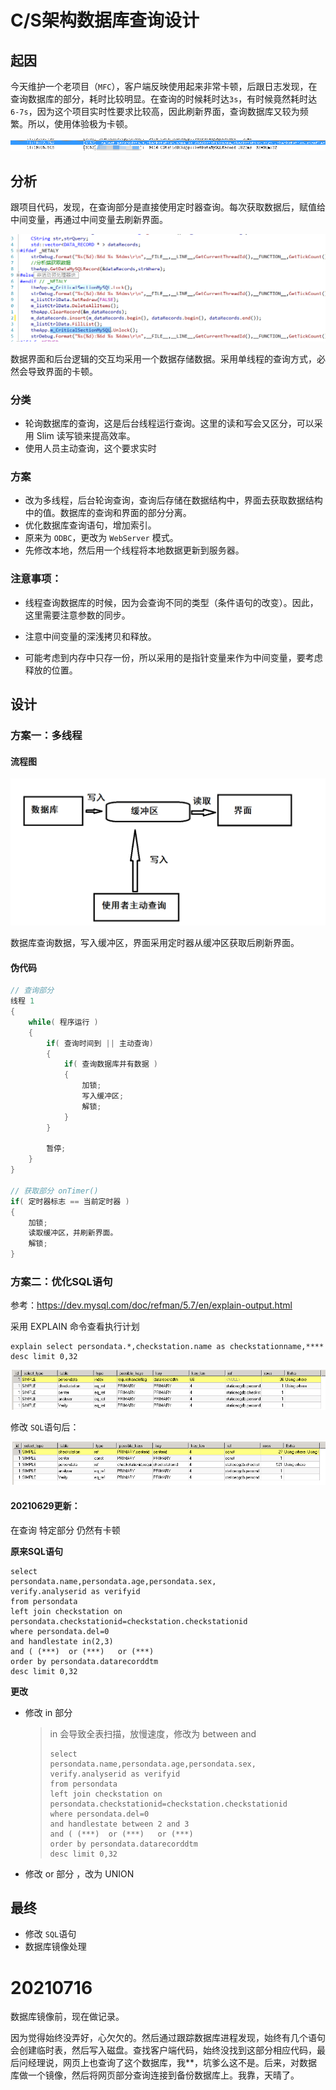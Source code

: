 # C/S架构数据库查询设计

## 起因

​		今天维护一个老项目（`MFC`），客户端反映使用起来非常卡顿，后跟日志发现，在查询数据库的部分，耗时比较明显。在查询的时候耗时达`3s`，有时候竟然耗时达 `6-7s`，因为这个项目实时性要求比较高，因此刷新界面，查询数据库又较为频繁。所以，使用体验极为卡顿。

![1624332042194](images/1624332042194.png)

## 分析

​		跟项目代码，发现，在查询部分是直接使用定时器查询。每次获取数据后，赋值给中间变量，再通过中间变量去刷新界面。

![](images/1624333338440.png)



​		数据界面和后台逻辑的交互均采用一个数据存储数据。采用单线程的查询方式，必然会导致界面的卡顿。

### 分类

* 轮询数据库的查询，这是后台线程运行查询。这里的读和写会又区分，可以采用 Slim 读写锁来提高效率。
* 使用人员主动查询，这个要求实时

### 方案

* 改为多线程，后台轮询查询，查询后存储在数据结构中，界面去获取数据结构中的值。数据库的查询和界面的部分分离。
* 优化数据库查询语句，增加索引。
* 原来为 `ODBC`，更改为  `WebServer` 模式。
* 先修改本地，然后用一个线程将本地数据更新到服务器。

### 注意事项：

* 线程查询数据库的时候，因为会查询不同的类型（条件语句的改变）。因此，这里需要注意参数的同步。

* 注意中间变量的深浅拷贝和释放。

* 可能考虑到内存中只存一份，所以采用的是指针变量来作为中间变量，要考虑释放的位置。

  

## 设计

### 方案一：多线程

#### 流程图

![](images/1624339922122.png)

​		数据库查询数据，写入缓冲区，界面采用定时器从缓冲区获取后刷新界面。

#### 伪代码

~~~c++
// 查询部分
线程 1
{
    while( 程序运行 )
    {
		if( 查询时间到 || 主动查询)
        {
          	if( 查询数据库并有数据 ) 
	      	{
    			加锁;	
    			写入缓冲区;
	    		解锁;    
			}
        }
        
        暂停;
    }	
}

// 获取部分 onTimer()
if( 定时器标志 == 当前定时器 )
{
    加锁;
    读取缓冲区，并刷新界面。
    解锁;    
}
~~~



### 方案二：优化SQL语句

参考：https://dev.mysql.com/doc/refman/5.7/en/explain-output.html

采用  EXPLAIN  命令查看执行计划

~~~mysql
explain select persondata.*,checkstation.name as checkstationname,****  desc limit 0,32
~~~

![1624418240641](images/1624418240641.png)

修改 `SQL`语句后：

![1624435148872](images/1624435148872.png)

#### 20210629更新：

在查询 特定部分 仍然有卡顿

**原来SQL语句**

~~~mysql
select 
persondata.name,persondata.age,persondata.sex,
verify.analyserid as verifyid 
from persondata 
left join checkstation on persondata.checkstationid=checkstation.checkstationid 
where persondata.del=0 
and handlestate in(2,3)
and ( (***)  or (***)   or (***) 
order by persondata.datarecorddtm 
desc limit 0,32
~~~

**更改**

* 修改 in 部分

  > in 会导致全表扫描，放慢速度，修改为 between and
  >
  > ~~~mysql
  > select 
  > persondata.name,persondata.age,persondata.sex,
  > verify.analyserid as verifyid 
  > from persondata 
  > left join checkstation on persondata.checkstationid=checkstation.checkstationid 
  > where persondata.del=0 
  > and handlestate between 2 and 3
  > and ( (***)  or (***)   or (***) 
  > order by persondata.datarecorddtm 
  > desc limit 0,32
  > ~~~
  >
  > 

* 修改 or 部分 ，改为 UNION 



## 最终

* 修改 `SQL`语句
* 数据库镜像处理



# 20210716

数据库镜像前，现在做记录。

因为觉得始终没弄好，心欠欠的。然后通过跟踪数据库进程发现，始终有几个语句会创建临时表，然后写入磁盘。查找客户端代码，始终没找到这部分相应代码，最后问经理说，网页上也查询了这个数据库，我**，坑爹么这不是。后来，对数据库做一个镜像，然后将网页部分查询连接到备份数据库上。我靠，天晴了。